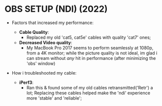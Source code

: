 # OBS SETUP (NDI) (2022)

- Factors that increased my performance:
	- **Cable Quality**:
		- Replaced my old 'cat5, cat5e' cables with quality 'cat7' ones;
	- **Decreased Video quality**:
		- My MacBook Pro 2017 seems to perform seamlessly at 1080p, from a 4K monitor; while the picture quality is not ideal, im glad i can stream without *any* hit in performance (after minimizing the 'obs' window)

- How i troubleshooted my cable:
	- **iPerf3**:
		- Ran this & found some of my old cables retransmitted('Retr') a lot; Replacing these cables helped make the 'ndi' experience more 'stable' and 'reliable';
